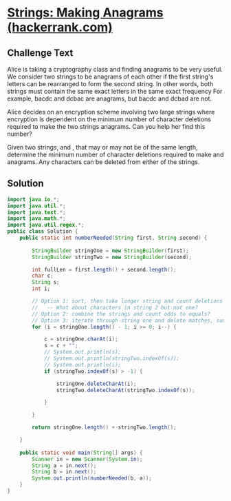 # [Strings: Making Anagrams (hackerrank.com)](https://www.hackerrank.com/challenges/ctci-making-anagrams/problem) 

## Challenge Text
Alice is taking a cryptography class and finding anagrams to be very useful. We consider two strings to be anagrams of each other if the first string's letters can be rearranged to form the second string. In other words, both strings must contain the same exact letters in the same exact frequency For example, bacdc and dcbac are anagrams, but bacdc and dcbad are not.

Alice decides on an encryption scheme involving two large strings where encryption is dependent on the minimum number of character deletions required to make the two strings anagrams. Can you help her find this number?

Given two strings,  and , that may or may not be of the same length, determine the minimum number of character deletions required to make  and  anagrams. Any characters can be deleted from either of the strings.

## Solution

```java
import java.io.*;
import java.util.*;
import java.text.*;
import java.math.*;
import java.util.regex.*;
public class Solution {
    public static int numberNeeded(String first, String second) {
        
        StringBuilder stringOne = new StringBuilder(first);
        StringBuilder stringTwo = new StringBuilder(second);

        int fullLen = first.length() + second.length();
        char c;
        String s;
        int i;

        // Option 1: sort, then take longer string and count deletions per character
        //   -- What about characters in string 2 but not one?
        // Option 2: combine the strings and count odds to equals?
        // Option 3: iterate through string one and delete matches, sum remainders
        for (i = stringOne.length() - 1; i >= 0; i--) {

            c = stringOne.charAt(i);
            s = c + "";
            // System.out.println(s);
            // System.out.println(stringTwo.indexOf(s));
            // System.out.println(i);
            if (stringTwo.indexOf(s) > -1) {

                stringOne.deleteCharAt(i);
                stringTwo.deleteCharAt(stringTwo.indexOf(s));

            }

        }

        return stringOne.length() + stringTwo.length();

    }
  
    public static void main(String[] args) {
        Scanner in = new Scanner(System.in);
        String a = in.next();
        String b = in.next();
        System.out.println(numberNeeded(b, a));
    }
}
```
